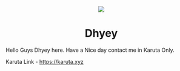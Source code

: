 <div align="center">
    <img src="![image](https://user-images.githubusercontent.com/80089714/128173335-0d028b21-0d3c-426b-9329-4d4c8b574746.png)">
    <h1>Dhyey</h1>
</div>

Hello Guys Dhyey here. Have a Nice day contact me in Karuta Only.

Karuta Link - https://karuta.xyz
